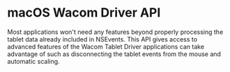 # macOS Wacom Driver API
Most applications won't need any features beyond properly processing the tablet data already included in NSEvents.  This API gives access to advanced features of the Wacom Tablet Driver applications can take advantage of such as disconnecting the tablet events from the mouse and automatic scaling.
